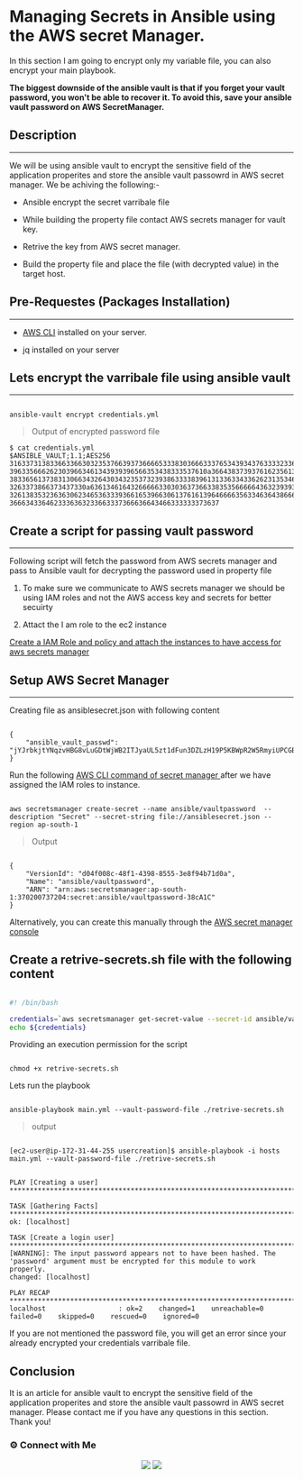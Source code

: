 

# Managing Secrets in Ansible using the AWS secret Manager.


In this section I am going to encrypt only my variable file, you can also encrypt your main playbook.

**The biggest downside of the ansible vault is that if you forget your vault password, you won't be able to recover it. To avoid this, save your ansible vault password on AWS SecretManager.**

## Description
-------------------------------------------------- 

We will be using ansible vault to encrypt the sensitive field of the application properites and store the ansible vault passowrd in AWS secret manager. We be achiving the following:-


* Ansible encrypt the secret varribale file

* While building the property file contact AWS secrets manager for vault key.

* Retrive the key from AWS secret manager.

* Build the property file and place the file (with decrypted value) in the target host.


## Pre-Requestes (Packages Installation)
-------------------------------------------------- 

* [AWS CLI](https://docs.aws.amazon.com/cli/latest/userguide/getting-started-install.html) installed on your server.

* jq installed on your server



## Lets encrypt the varribale file using ansible vault

-------------------------------------------------- 

```

ansible-vault encrypt credentials.yml

```
> Output of encrypted password file
```
$ cat credentials.yml 
$ANSIBLE_VAULT;1.1;AES256
31633731383366336630323537663937366665333830366633376534393437633332336231663331
3963356662623039663461343939396566353438333537610a366438373937616235613133646436
38336561373831306634326430343235373239386333383961313363343362623135346164343864
3263373866373437330a636134616432666663303036373663383535666664363239393232643632
32613835323636306234653633393661653966306137616139646666356334636438666131366666
3666343364623336363233663337366636643466333333373637

```


## Create a script for passing vault password
-------------------------------------------------- 

Following script will fetch the password from AWS secrets manager and pass to Ansible vault for decrypting the password used in property file


1. To make sure we communicate to AWS secrets manager we should be using IAM roles and not the AWS access key and secrets for better secuirty

2. Attact the I am role to the ec2 instance

[Create a IAM Role and policy and attach the instances to have access for aws secrets manager](https://docs.aws.amazon.com/AWSEC2/latest/UserGuide/iam-roles-for-amazon-ec2.html)


## Setup AWS Secret Manager
-------------------------------------------------- 

Creating file as ansiblesecret.json with following content

```

{
    "ansible_vault_passwd": "jYJrbkjtYNqzvHBG8vLuGDtWjWB2ITJyaUL5zt1dFun3DZLzH19P5KBWpR2W5RmyiUPCGBu1zWEVVq6P"
}

```
Run the following [AWS CLI command of secret manager ](https://docs.aws.amazon.com/cli/latest/reference/secretsmanager/create-secret.html) after we have assigned the IAM roles to instance. 

```

aws secretsmanager create-secret --name ansible/vaultpassword  --description "Secret" --secret-string file://ansiblesecret.json --region ap-south-1

```
> Output
```

{
    "VersionId": "d04f008c-48f1-4398-8555-3e8f94b71d0a", 
    "Name": "ansible/vaultpassword", 
    "ARN": "arn:aws:secretsmanager:ap-south-1:370200737204:secret:ansible/vaultpassword-38cA1C"
}

```

Alternatively, you can create this manually through the [AWS secret manager console](https://ap-south-1.console.aws.amazon.com/secretsmanager/home) 


## Create a retrive-secrets.sh file with the following content

```sh

#! /bin/bash

credentials=`aws secretsmanager get-secret-value --secret-id ansible/vaultpassword --region ap-south-1 | jq -r '.SecretString' | jq -r '.ansible_vault_passwd'`
echo ${credentials}

```

Providing an execution permission for the script

```

chmod +x retrive-secrets.sh

```

Lets run the playbook 

```

ansible-playbook main.yml --vault-password-file ./retrive-secrets.sh

```
> output
```

[ec2-user@ip-172-31-44-255 usercreation]$ ansible-playbook -i hosts main.yml --vault-password-file ./retrive-secrets.sh


PLAY [Creating a user] **********************************************************************************************************************************

TASK [Gathering Facts] **********************************************************************************************************************************
ok: [localhost]

TASK [Create a login user] ******************************************************************************************************************************
[WARNING]: The input password appears not to have been hashed. The 'password' argument must be encrypted for this module to work properly.
changed: [localhost]

PLAY RECAP **********************************************************************************************************************************************
localhost                  : ok=2    changed=1    unreachable=0    failed=0    skipped=0    rescued=0    ignored=0   

```
If you are not mentioned the password file, you will get an error since your already encrypted your credentials varribale file.

## Conclusion

It is an article for ansible vault to encrypt the sensitive field of the application properites and store the ansible vault passowrd in AWS secret manager. Please contact me if you have any questions in this section. Thank you!

### ⚙️ Connect with Me
<p align="center">
<a href="https://www.instagram.com/iamvyjith/"><img src="https://img.shields.io/badge/Instagram-E4405F?style=for-the-badge&logo=instagram&logoColor=white"/></a>
<a href="https://www.linkedin.com/in/vyjith-ks-3bb8b7173/"><img src="https://img.shields.io/badge/LinkedIn-0077B5?style=for-the-badge&logo=linkedin&logoColor=white"/></a>



